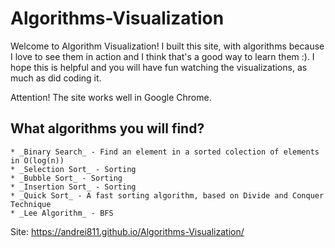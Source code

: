 # Algorithms-Visualization

Welcome to Algorithm Visualization! I built this site, with algorithms because I love to see them in action and I think that's a good way to learn them :). I hope this is helpful and you will have fun watching the visualizations, as much as did coding it.

Attention! The site works well in Google Chrome.

## What algorithms you will find?
    * _Binary Search_ - Find an element in a sorted colection of elements in O(log(n))
    * _Selection Sort_ - Sorting 
    * _Bubble Sort_ - Sorting 
    * _Insertion Sort_ - Sorting
    * _Quick Sort_ - A fast sorting algorithm, based on Divide and Conquer Technique
    * _Lee Algorithm_ - BFS 


Site: https://andrei811.github.io/Algorithms-Visualization/
 

